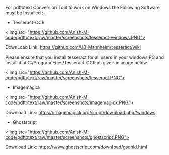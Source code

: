 For pdftotext Conversion Tool to work on Windows the Following Software must be Installed :-

* Tesseract-OCR 

< img src="https://github.com/Anish-M-code/pdftotext/raw/master/screenshots/tesseract-windows.PNG">

DownLoad Link: https://github.com/UB-Mannheim/tesseract/wiki 

Please ensure that you install tesseract for all users in your windows PC and 
install it at C:/Program Files/Tesseract-OCR as given in image below.

< img src="https://github.com/Anish-M-code/pdftotext/raw/master/screenshots/tesseract.PNG">

* Imagemagick

< img src="https://github.com/Anish-M-code/pdftotext/raw/master/screenshots/imagemagick.PNG">

Download Link: https://imagemagick.org/script/download.php#windows

* Ghostscript

< img src="https://github.com/Anish-M-code/pdftotext/raw/master/screenshots/ghostscript.PNG">

Download Link: https://www.ghostscript.com/download/gsdnld.html